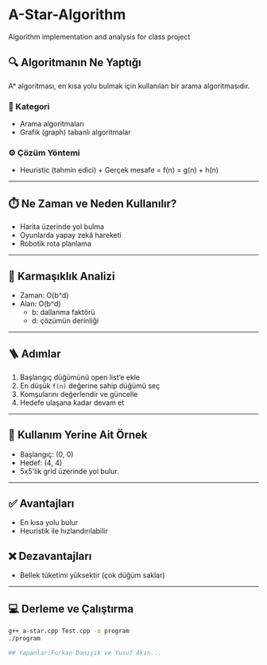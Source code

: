 # A-Star-Algorithm
Algorithm implementation and analysis for class project

## 🔍 Algoritmanın Ne Yaptığı
A* algoritması, en kısa yolu bulmak için kullanılan bir arama algoritmasıdır.

### 📂 Kategori
- Arama algoritmaları
- Grafik (graph) tabanlı algoritmalar

### ⚙️ Çözüm Yöntemi
- Heuristic (tahmin edici) + Gerçek mesafe = f(n) = g(n) + h(n)

---

## ⏱️ Ne Zaman ve Neden Kullanılır?
- Harita üzerinde yol bulma
- Oyunlarda yapay zekâ hareketi
- Robotik rota planlama

---

## 🧮 Karmaşıklık Analizi
- Zaman: O(b^d)
- Alan: O(b^d)
  - b: dallanma faktörü
  - d: çözümün derinliği

---

## 🪜 Adımlar
1. Başlangıç düğümünü open list’e ekle
2. En düşük `f(n)` değerine sahip düğümü seç
3. Komşularını değerlendir ve güncelle
4. Hedefe ulaşana kadar devam et

---

## 🎯 Kullanım Yerine Ait Örnek
- Başlangıç: (0, 0)
- Hedef: (4, 4)
- 5x5'lik grid üzerinde yol bulur.

---

## ✅ Avantajları
- En kısa yolu bulur
- Heuristik ile hızlandırılabilir

## ❌ Dezavantajları
- Bellek tüketimi yüksektir (çok düğüm saklar)

---

## 💻 Derleme ve Çalıştırma

```bash
g++ a-star.cpp Test.cpp -o program
./program

## Yapanlar:Furkan Danışık ve Yusuf Akın...
